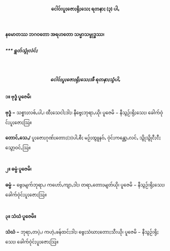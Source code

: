 <h4 style="text-align:center">ငေါဝ်းပူႏဇောႏရိုႏသေႏ ရတနာႏ (၃) ပါꩻ</h4><br>

<strong>နမောတဿ ဘဂဝတော အရဟတော သမ္မာသမ္ဗုဒ္ဓဿ၊</strong><br>
<h5>*** ရွတ်သွုံလဲင်ႏ</h5>
<br>
<h5 style="text-align:center">ငေါဝ်ႏပူႏဇောႏရိုႏသေႏအီ ရတနာႏသွံပါꩻ</h5>
<h4>၁။ ဗုဒ္ဓံ ပူဇေမိ၊</h4>
<strong>ဗုဒ္ဓံ −</strong> သစ္စာႏလစ်ꩻပါꩻ၊ ထီႏသေငါႏဒါႏ၊ နီဗွေႏဘုရာꩻယို၊ ပူဇေမိ − နီသွဉ်းရိုႏသေႏ၊ ခေါက်ဝုဲင်ႏပူႏဇောႏဩ။
<br><br>
<strong>တောင်ꩻသေꩻ/</strong> ပူႏဇောႏဂုဏ်ႏတောႏ(၁)ပါꩻစီႏ မဉ်ႏထွူနဝ်ꩻ ဝုဲင်ႏကန္တော့ꩻလင်ꩻ သွိုသွိုငီႏငီႏသွော့ဝင်ꩻဩ။
<br><br>
<h4>၂။ ဓမ္မံ ပူဇေမိ၊</h4>
<strong>ဓမ္မံ −</strong> ဗွေႏမျက်ဘုရာꩻ၊ ကဟော်ꩻကျာꩻဒါႏ၊ တရာꩻတောႏမျတ်ယို၊ ပူဇေမိ − နီသွဉ်းရိုႏသေႏ၊ ခေါက်ဝုဲင်ႏပူႏဇောႏဩ။<br>
<br>
<h4>၃။ သံဃံ ပူဇေမိ။</h4>
<strong>သံဃံ −</strong> ဘုရာꩻတပဲ့ꩻ၊ ကဟဲ့ꩻဖန်ထင်ႏဒါႏ၊ ဗွေႏသံဃာႏတောႏသီးယို၊ ပူဇေမိ − နီသွဉ်းရိုႏသေႏ၊ ခေါက်ဝုဲင်ႏပူႏဇောႏဩ။